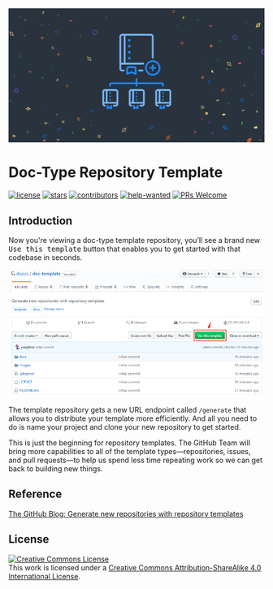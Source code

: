 <div align="center"> <img src="./images/repository-template-demo.png"/> </div>

# Doc-Type Repository Template

[![license](https://badgen.net/github/license/doocs/doc-template?color=green)](https://github.com/doocs/doc-template/blob/main/LICENSE)
[![stars](https://badgen.net/github/stars/doocs/doc-template)](https://github.com/doocs/doc-template/stargazers)
[![contributors](https://badgen.net/github/contributors/doocs/doc-template)](https://github.com/doocs/doc-template/graphs/contributors)
[![help-wanted](https://badgen.net/github/label-issues/doocs/doc-template/help%20wanted/open)](https://github.com/doocs/doc-template/labels/help%20wanted)
[![PRs Welcome](https://badgen.net/badge/PRs/welcome/green)](http://makeapullrequest.com)

## Introduction

Now you're viewing a doc-type template repository, you’ll see a brand new <kbd>Use this template</kbd> button that enables you to get started with that codebase in seconds.

<div align="center"> <img src="./images/use-this-template-button.png"/> </div>

The template repository gets a new URL endpoint called `/generate` that allows you to distribute your template more efficiently. And all you need to do is name your project and clone your new repository to get started.

This is just the beginning for repository templates. The GitHub Team will bring more capabilities to all of the template types—repositories, issues, and pull requests—to help us spend less time repeating work so we can get back to building new things.

## Reference

[The GitHub Blog: Generate new repositories with repository templates](https://github.blog/2019-06-06-generate-new-repositories-with-repository-templates/)

## License

<a rel="license" href="http://creativecommons.org/licenses/by-sa/4.0/"><img alt="Creative Commons License" style="border-width:0" src="https://i.creativecommons.org/l/by-sa/4.0/88x31.png" /></a><br />This work is licensed under a <a rel="license" href="http://creativecommons.org/licenses/by-sa/4.0/">Creative Commons Attribution-ShareAlike 4.0 International License</a>.
